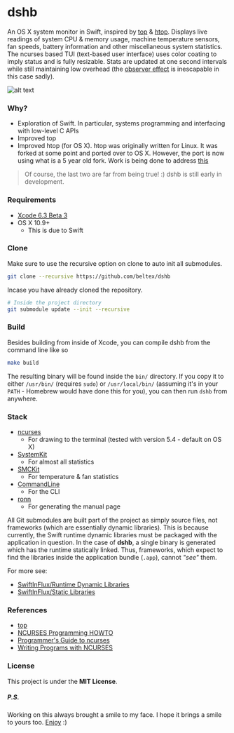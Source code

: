 dshb
====

An OS X system monitor in Swift, inspired by
<a href="https://en.wikipedia.org/wiki/Top_(software)">top</a> &
[htop](https://github.com/hishamhm/htop). Displays live readings of system CPU &
memory usage, machine temperature sensors, fan speeds, battery information and
other miscellaneous system statistics. The ncurses based TUI (text-based user
interface) uses color coating to imply status and is fully resizable. Stats are
updated at one second intervals while still maintaining low overhead (the
<a href="https://en.wikipedia.org/wiki/Observer_effect_(physics)">observer effect</a>
is inescapable in this case sadly).

![alt text](http://beltex.github.io/dshb/dshb.png)


### Why?

- Exploration of Swift. In particular, systems programming and interfacing with
  low-level C APIs
- Improved top
- Improved htop (for OS X). htop was originally written for Linux. It was forked
  at some point and ported over to OS X. However, the port is now using what is
  a 5 year old fork. Work is being done to address
  [this](https://www.bountysource.com/teams/htop/fundraiser)

> Of course, the last two are far from being true! :) dshb is still early in
> development.


### Requirements

- [Xcode 6.3 Beta 3](https://developer.apple.com/xcode/downloads/)
- OS X 10.9+
    - This is due to Swift  


### Clone

Make sure to use the recursive option on clone to auto init all submodules.

```sh
git clone --recursive https://github.com/beltex/dshb
```

Incase you have already cloned the repository.

```sh
# Inside the project directory
git submodule update --init --recursive
```


### Build

Besides building from inside of Xcode, you can compile dshb from the command
line like so

```sh
make build
```

The resulting binary will be found inside the `bin/` directory. If you copy it
to either `/usr/bin/` (requires `sudo`) or `/usr/local/bin/` (assuming it's in
your `PATH` - Homebrew would have done this for you), you can then run `dshb`
from anywhere.


### Stack

- [ncurses](https://www.gnu.org/software/ncurses/ncurses.html)
    - For drawing to the terminal (tested with version 5.4 - default on OS X)
- [SystemKit](https://github.com/beltex/SystemKit)
    - For almost all statistics
- [SMCKit](https://github.com/beltex/SMCKit)
    - For temperature & fan statistics
- [CommandLine](https://github.com/jatoben/CommandLine)
    - For the CLI
- [ronn](https://github.com/rtomayko/ronn)
    - For generating the manual page

All Git submodules are built part of the project as simply source files, not
frameworks (which are essentially dynamic libraries). This is because currently,
the Swift runtime dynamic libraries must be packaged with the application in
question. In the case of **dshb**, a single binary is generated which has the
runtime statically linked. Thus, frameworks, which expect to find the libraries
inside the application bundle (`.app`), cannot _"see"_ them.

For more see:

- [SwiftInFlux/Runtime Dynamic Libraries](https://github.com/ksm/SwiftInFlux#runtime-dynamic-libraries)
- [SwiftInFlux/Static Libraries](https://github.com/ksm/SwiftInFlux#static-libraries)


### References

- [top](http://www.opensource.apple.com/source/top/)
- [NCURSES Programming HOWTO](http://www.tldp.org/HOWTO/NCURSES-Programming-HOWTO/index.html)
- [Programmer's Guide to ncurses](http://www.c-for-dummies.com/ncurses/)
- [Writing Programs with NCURSES](http://invisible-island.net/ncurses/ncurses-intro.html)


### License

This project is under the **MIT License**.


##### _P.S._

Working on this always brought a smile to my face. I hope it brings a smile to
yours too.
[Enjoy](http://hypem.com/track/23j7h/First+Aid+Kit+-+My+Silver+Lining) :)
 
